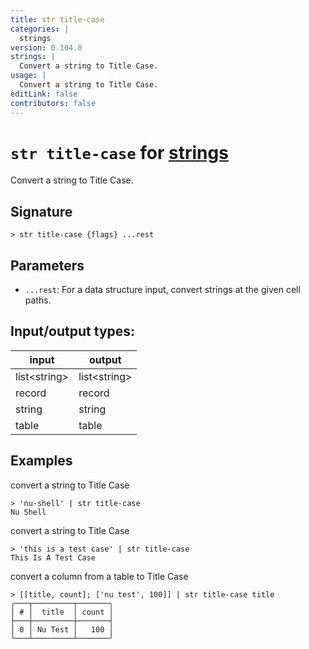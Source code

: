 ```yaml
---
title: str title-case
categories: |
  strings
version: 0.104.0
strings: |
  Convert a string to Title Case.
usage: |
  Convert a string to Title Case.
editLink: false
contributors: false
---
```

<!-- This file is automatically generated. Please edit the command in https://github.com/nushell/nushell instead. -->

# `str title-case` for [strings](/commands/categories/strings.md)

<div class='command-title'>Convert a string to Title Case.</div>

## Signature

```> str title-case {flags} ...rest```

## Parameters

 -  `...rest`: For a data structure input, convert strings at the given cell paths.


## Input/output types:

| input        | output       |
| ------------ | ------------ |
| list\<string\> | list\<string\> |
| record       | record       |
| string       | string       |
| table        | table        |
## Examples

convert a string to Title Case
```nu
> 'nu-shell' | str title-case
Nu Shell
```

convert a string to Title Case
```nu
> 'this is a test case' | str title-case
This Is A Test Case
```

convert a column from a table to Title Case
```nu
> [[title, count]; ['nu test', 100]] | str title-case title
╭───┬─────────┬───────╮
│ # │  title  │ count │
├───┼─────────┼───────┤
│ 0 │ Nu Test │   100 │
╰───┴─────────┴───────╯

```
